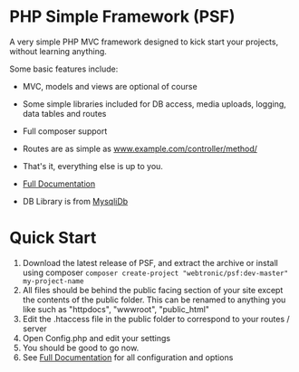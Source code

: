 # PHP Simple Framework (PSF)
A very simple PHP MVC framework designed to kick start your projects, without learning anything. 

Some basic features include:

- MVC, models and views are optional of course
- Some simple libraries included for DB access, media uploads, logging, data tables and routes
- Full composer support
- Routes are as simple as www.example.com/controller/method/
- That's it, everything else is up to you.

- [Full Documentation](https://psf.webtronic.ie/)
- DB Library is from [MysqliDb](https://github.com/ThingEngineer/PHP-MySQLi-Database-Class)


# Quick Start

1. Download the latest release of PSF, and extract the archive or install using composer `composer create-project "webtronic/psf:dev-master" my-project-name`
2. All files should be behind the public facing section of your site except the contents of the public folder. This can be renamed to anything you like such as "httpdocs", "wwwroot", "public_html"
3. Edit the .htaccess file in the public folder to correspond to your routes / server
4. Open Config.php and edit your settings
5. You should be good to go now.
6. See [Full Documentation](https://psf.webtronic.ie/) for all configuration and options
